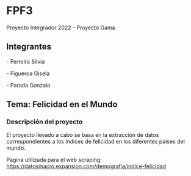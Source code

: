 <h1>FPF3</h1>

Proyecto Integrador 2022 - Proyecto Gama

<h2>Integrantes</h2>

<p>- Ferreira Silvia</p>
<p>- Figueroa Gisela</p>
<p>- Parada Gonzalo</p>



<h2>Tema: Felicidad en el Mundo</h2>

<h3>Descripción del proyecto</h2>

El proyecto llevado a cabo se basa en la extracción de datos correspondientes a los índices de felicidad en los diferentes países del mundo.


Pagina utilizada para el web scraping: https://datosmacro.expansion.com/demografia/indice-felicidad
